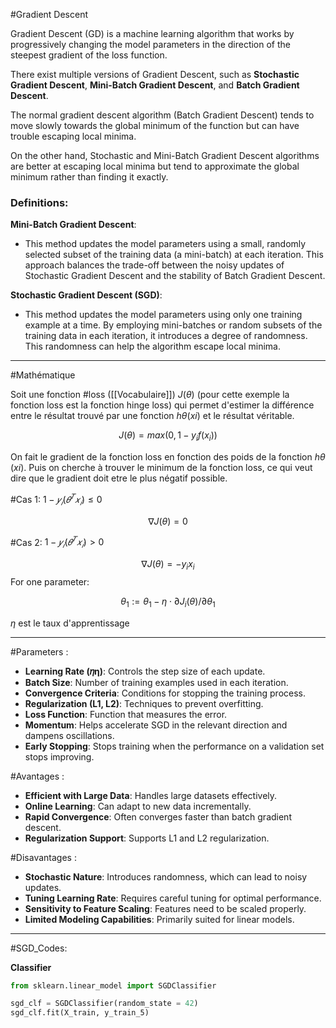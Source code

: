 
#Gradient Descent

Gradient Descent (GD) is a machine learning algorithm that works by progressively changing the model parameters in the direction of the steepest gradient of the loss function.

There exist multiple versions of Gradient Descent, such as **Stochastic Gradient Descent**, **Mini-Batch Gradient Descent**, and **Batch Gradient Descent**.

The normal gradient descent algorithm (Batch Gradient Descent) tends to move slowly towards the global minimum of the function but can have trouble escaping local minima.

On the other hand, Stochastic and Mini-Batch Gradient Descent algorithms are better at escaping local minima but tend to approximate the global minimum rather than finding it exactly.

### Definitions:

**Mini-Batch Gradient Descent**:

- This method updates the model parameters using a small, randomly selected subset of the training data (a mini-batch) at each iteration. This approach balances the trade-off between the noisy updates of Stochastic Gradient Descent and the stability of Batch Gradient Descent.

**Stochastic Gradient Descent (SGD)**:

- This method updates the model parameters using only one training example at a time. By employing mini-batches or random subsets of the training data in each iteration, it introduces a degree of randomness. This randomness can help the algorithm escape local minima.

---

#Mathématique

Soit une fonction #loss ([[Vocabulaire]]) $J(θ)$ (pour cette exemple la fonction loss est la fonction hinge loss) qui permet d'estimer la différence entre  le résultat trouvé par une fonction $hθ​(xi​)$ et le résultat véritable.

$$
J(θ)=max(0,1−y_i​f(x_i​))
$$


On fait le gradient de la fonction loss en fonction des poids de la fonction $hθ​(xi​)$. Puis on cherche à trouver le minimum de la fonction loss, ce qui veut dire que le gradient doit etre le plus négatif possible.

#Cas 1: $1−𝑦_𝑖(𝜃^𝑇𝑥_𝑖)≤0$

$$∇J(θ)=0$$

#Cas 2: $1−𝑦_𝑖(𝜃^𝑇𝑥_𝑖)>0$


$$∇J(θ)=−y_i​x_i$$​
For one parameter:


$$θ_1​:=θ_1​−η⋅​∂J_i​(θ)​/∂θ_1$$




$η$ est le taux d'apprentissage 

---

#Parameters : 
- **Learning Rate (𝜂η)**: Controls the step size of each update.
- **Batch Size**: Number of training examples used in each iteration.
- **Convergence Criteria**: Conditions for stopping the training process.
- **Regularization (L1, L2)**: Techniques to prevent overfitting.
- **Loss Function**: Function that measures the error.
- **Momentum**: Helps accelerate SGD in the relevant direction and dampens oscillations.
- **Early Stopping**: Stops training when the performance on a validation set stops improving.

#Avantages :
- **Efficient with Large Data**: Handles large datasets effectively.
- **Online Learning**: Can adapt to new data incrementally.
- **Rapid Convergence**: Often converges faster than batch gradient descent.
- **Regularization Support**: Supports L1 and L2 regularization.

#Disavantages :

- **Stochastic Nature**: Introduces randomness, which can lead to noisy updates.
- **Tuning Learning Rate**: Requires careful tuning for optimal performance.
- **Sensitivity to Feature Scaling**: Features need to be scaled properly.
- **Limited Modeling Capabilities**: Primarily suited for linear models.

---

#SGD_Codes:

**Classifier**

```python
from sklearn.linear_model import SGDClassifier

sgd_clf = SGDClassifier(random_state = 42)
sgd_clf.fit(X_train, y_train_5)
```

